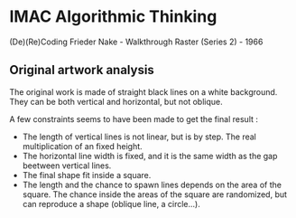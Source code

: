 # IMAC Algorithmic Thinking

(De)(Re)Coding Frieder Nake - Walkthrough Raster (Series 2) - 1966

## Original artwork analysis

The original work is made of straight black lines on a white background. They can be both vertical and horizontal, but not oblique.

A few constraints seems to have been made to get the final result :
- The length of vertical lines is not linear, but is by step. The real multiplication of an fixed height.
- The horizontal line width is fixed, and it is the same width as the gap beetween vertical lines.
- The final shape fit inside a square.
- The length and the chance to spawn lines depends on the area of the square. The chance inside the areas of the square are randomized, but can reproduce a shape (oblique line, a circle...).
